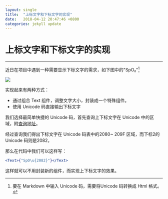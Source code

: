```yaml
---
layout: single
title:  "上标文字和下标文字的实现"
date:   2018-04-12 20:47:46 +0800
categories: jekyll update
---
```


# 上标文字和下标文字的实现

---

近日在项目中遇到一种需要显示下标文字的需求，如下图中的"SpO&#8322;"[^注1]

![](https://ws4.sinaimg.cn/large/006tKfTcly1fo0oek182xj30ju0g6dgk.jpg)

实现起来有两种方式：

* 通过组合 Text 组件，调整文字大小，封装成一个特殊组件。
* 使用 Unicode 码直接输出下标文字

我们选择最简单快捷的 Unicode 码，首先查询上下标文字在 Unicode 中的区域，附[查询地址](https://unicode-table.com/cn/)。

经过查询我们得出下标文字在 Unicode 码表中的2080~ 209F 区域，而下标2的 Unicode 码则是2082，

那么在代码中我们可以这样写：

```jsx
<Text>{"SpO\u{2082}"}</Text>
```

这样就可以不用封装新的组件，而实现上下标文字的效果。

[^注1]: 要在 Markdown 中输入 Unicode 码，需要将Unicode 码转换成 Html 格式。


